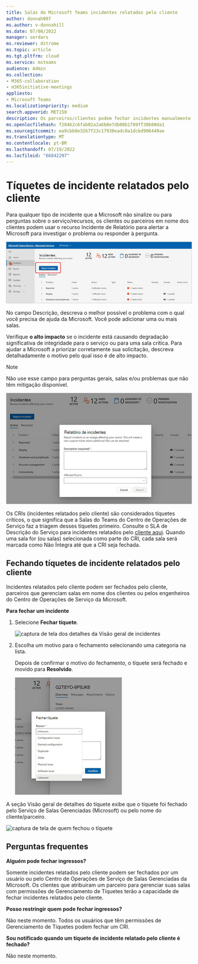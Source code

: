 ```yaml
---
title: Salas do Microsoft Teams incidentes relatados pelo cliente
author: donnah007
ms.author: v-donnahill
ms.date: 07/08/2022
manager: serdars
ms.reviewer: dstrome
ms.topic: article
ms.tgt.pltfrm: cloud
ms.service: msteams
audience: Admin
ms.collection:
- M365-collaboration
- m365initiative-meetings
appliesto:
- Microsoft Teams
ms.localizationpriority: medium
search.appverid: MET150
description: Os parceiros/clientes podem fechar incidentes manualmente e garantir relatórios precisos da integridade da sala no MTRP.
ms.openlocfilehash: f28462c6fab02a2a6b8e7db00b1f89ff30b80da1
ms.sourcegitcommit: ea9cbb8e32b7f23c17930eadc0a1dcbd906449ae
ms.translationtype: MT
ms.contentlocale: pt-BR
ms.lasthandoff: 07/19/2022
ms.locfileid: "66842297"
---
```

# <a name="customer-reported-incident-tickets"></a>Tíquetes de incidente relatados pelo cliente

Para qualquer tipo de incidente que a Microsoft não sinalize ou para perguntas sobre o serviço/recursos, os clientes ou parceiros em nome dos clientes podem usar o recurso Incidente de Relatório para alertar a Microsoft para investigar o problema ou responder à pergunta.

![captura de tela do incidente de relatório >Incidentes](../media/customer-reported-incidents-001.png)

No campo Descrição, descreva o melhor possível o problema com o qual você precisa de ajuda da Microsoft. Você pode adicionar uma ou mais salas.

Verifique  **o alto impacto** se o incidente está causando degradação significativa de integridade para o serviço ou para uma sala crítica. Para ajudar a Microsoft a priorizar corretamente sua solicitação, descreva detalhadamente o motivo pelo qual isso é de alto impacto.

> [!NOTE]
> Não use esse campo para perguntas gerais, salas e/ou problemas que não têm mitigação disponível.

![captura de tela das salas de relatório de incidentes afetadas](../media/customer-reported-incidents-002.png)

Os CRIs (incidentes relatados pelo cliente) são considerados tíquetes críticos, o que significa que a Salas do Teams do Centro de Operações de Serviço faz a triagem desses tíquetes primeiro. Consulte o SLA de Descrição do Serviço para incidentes relatados pelo [cliente aqui](microsoft-teams-rooms-premium.md). Quando uma sala for (ou salas) selecionada como parte do CRI, cada sala será marcada como Não Íntegra até  que a CRI seja fechada.

## <a name="closing-customer-reported-incident-tickets"></a>Fechando tíquetes de incidente relatados pelo cliente

Incidentes relatados pelo cliente podem ser fechados pelo cliente, parceiros que gerenciam salas em nome dos clientes ou pelos engenheiros do Centro de Operações de Serviço da Microsoft.

**Para fechar um incidente**

1. Selecione **Fechar tíquete**.

   ![captura de tela dos detalhes da Visão geral de incidentes](../media/customer-reported-incidents-003.png)

1. Escolha um motivo para o fechamento selecionando uma categoria na lista.

   Depois de confirmar o motivo do fechamento, o tíquete será fechado e movido para **Resolvido**.

   ![captura de tela do tíquete fechado](../media/customer-reported-incidents-004.png)

A seção Visão geral de detalhes do tíquete exibe que o tíquete foi fechado pelo Serviço de Salas Gerenciadas (Microsoft) ou pelo nome do cliente/parceiro.  

 ![captura de tela de quem fechou o tíquete ](../media/customer-reported-incidents-005.png)

## <a name="faq"></a>Perguntas frequentes

**Alguém pode fechar ingressos?**

Somente incidentes relatados pelo cliente podem ser fechados por um usuário ou pelo Centro de Operações de Serviço de Salas Gerenciadas da Microsoft. Os clientes que atribuiram um parceiro para gerenciar suas salas com permissões de Gerenciamento de Tíquetes terão a capacidade de fechar incidentes relatados pelo cliente.

**Posso restringir quem pode fechar ingressos?**

Não neste momento. Todos os usuários que têm permissões de Gerenciamento de Tíquetes podem fechar um CRI.

**Sou notificado quando um tíquete de incidente relatado pelo cliente é fechado?**

Não neste momento.